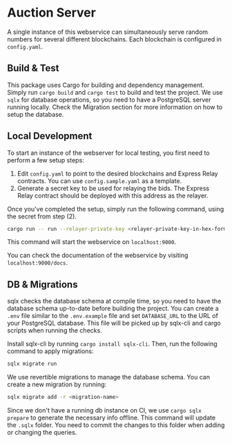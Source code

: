 # Auction Server

A single instance of this webservice can simultaneously serve random numbers for several different blockchains.
Each blockchain is configured in `config.yaml`.

## Build & Test

This package uses Cargo for building and dependency management.
Simply run `cargo build` and `cargo test` to build and test the project.
We use `sqlx` for database operations, so you need to have a PostgreSQL server running locally.
Check the Migration section for more information on how to setup the database.

## Local Development

To start an instance of the webserver for local testing, you first need to perform a few setup steps:

1. Edit `config.yaml` to point to the desired blockchains and Express Relay contracts. You can use `config.sample.yaml` as a template.
2. Generate a secret key to be used for relaying the bids. The Express Relay contract should be deployed with this address as the relayer.

Once you've completed the setup, simply run the following command, using the secret from step (2).

```bash
cargo run -- run --relayer-private-key <relayer-private-key-in-hex-format>
```

This command will start the webservice on `localhost:9000`.

You can check the documentation of the webservice by visiting `localhost:9000/docs`.

## DB & Migrations

sqlx checks the database schema at compile time, so you need to have the database schema up-to-date
before building the project. You can create a `.env` file similar
to the `.env.example` file and set `DATABASE_URL` to the URL of your PostgreSQL database. This file
will be picked up by sqlx-cli and cargo scripts when running the checks.

Install sqlx-cli by running `cargo install sqlx-cli`. Then, run the following command to apply migrations:

```bash
sqlx migrate run
```

We use revertible migrations to manage the database schema. You can create a new migration by running:

```bash
sqlx migrate add -r <migration-name>
```

Since we don't have a running db instance on CI, we use `cargo sqlx prepare` to generate the necessary
info offline. This command will update the `.sqlx` folder.
You need to commit the changes to this folder when adding or changing the queries.
